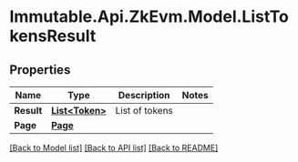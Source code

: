 # Immutable.Api.ZkEvm.Model.ListTokensResult

## Properties

Name | Type | Description | Notes
------------ | ------------- | ------------- | -------------
**Result** | [**List&lt;Token&gt;**](Token.md) | List of tokens | 
**Page** | [**Page**](Page.md) |  | 

[[Back to Model list]](../README.md#documentation-for-models) [[Back to API list]](../README.md#documentation-for-api-endpoints) [[Back to README]](../README.md)

